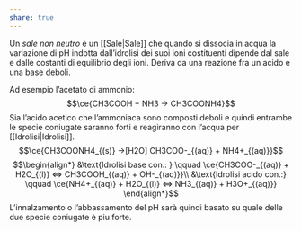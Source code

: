 ```yaml
---
share: true
---
```

Un *sale non neutro* è un [[Sale|Sale]] che quando si dissocia in acqua la variazione di pH indotta dall’idrolisi dei suoi ioni costituenti dipende dal sale e dalle costanti di equilibrio degli ioni.
Deriva da una reazione fra un acido e una base deboli.

Ad esempio l’acetato di ammonio:
$$\ce{CH3COOH + NH3 -> CH3COONH4}$$
Sia l’acido acetico che l’ammoniaca sono composti deboli e quindi entrambe le specie coniugate saranno forti e reagiranno con l’acqua per [[Idrolisi|Idrolisi]].
$$\ce{CH3COONH4_{(s)} ->[H2O] CH3COO-_{(aq)} + NH4+_{(aq)}}$$
$$\begin{align*}
&\text{Idrolisi base con.: } \qquad \ce{CH3COO-_{(aq)} + H2O_{(l)} <=> CH3COOH_{(aq)} + OH-_{(aq)}}\\
&\text{Idrolisi acido con.:} \qquad \ce{NH4+_{(aq)} + H2O_{(l)} <=> NH3_{(aq)} + H3O+_{(aq)}}
\end{align*}$$
L’innalzamento o l’abbassamento del pH sarà quindi basato su quale delle due specie coniugate è piu forte.